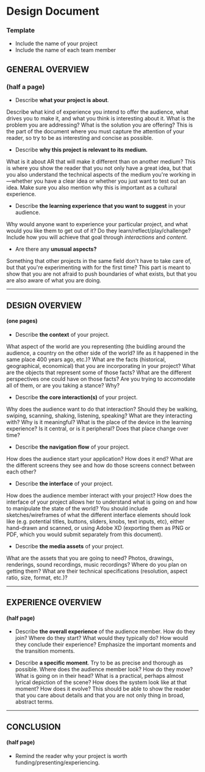 # Design Document
### Template

- Include the name of your project
- Include the name of each team member

## GENERAL OVERVIEW
### (half a page)

- Describe **what your project is about**.

Describe what kind of experience you intend to offer the audience, what drives you to make it, and what you think is interesting about it. What is the problem you are addressing? What is the solution you are offering? This is the part of the document where you must capture the attention of your reader, so try to be as interesting and concise as possible.

- Describe **why this project is relevant to its medium.**

What is it about AR that will make it different than on another medium? This is where you show the reader that you not only have a great idea, but that you also understand the technical aspects of the medium you're working in —whether you have a clear idea or whether you just want to test out an idea. Make sure you also mention why this is important as a cultural experience.

- Describe **the learning experience that you want to suggest** in your audience.

Why would anyone want to experience your particular project, and what would you like them to get out of it? Do they learn/reflect/play/challenge? Include how you will achieve that goal through *interactions* and *content*.

- Are there any **unusual aspects?**

Something that other projects in the same field don't have to take care of, but that you're experimenting with for the first time?  This part is meant to show that you are not afraid to push boundaries of what exists, but that you are also aware of what you are doing.

---

## DESIGN OVERVIEW
#### (one pages)

- Describe **the context** of your project.

What aspect of the world are you representing (the buidling around the audience, a country on the other side of the world? life as it happened in the same place 400 years ago, etc.)? What are the facts (historical, geographical, economical) that you are incorporating in your project? What are the objects that represent some of those facts? What are the different perspectives one could have on those facts? Are you trying to accomodate all of them, or are you taking a stance? Why?

- Describe **the core interaction(s)** of your project.

Why does the audience want to do that interaction? Should they be walking, swiping, scanning, shaking, listening, speaking? What are they interacting with? Why is it meaningful? What is the place of the device in the learning experience? Is it central, or is it peripheral? Does that place change over time?

- Describe **the navigation flow** of your project.

How does the audience start your application? How does it end? What are the different screens they see and how do those screens connect between each other?

- Describe **the interface** of your project.

How does the audience member interact with your project? How does the interface of your project allows her to understand what is going on and how to manipulate the state of the world? You should include sketches/wireframes of what the different interface elements should look like (e.g. potential titles, buttons, sliders, knobs, text inputs, etc), either hand-drawn and scanned, or using Adobe XD (exporting them as PNG or PDF, which you would submit separately from this document).

- Describe **the media assets** of your project.

What are the assets that you are going to need? Photos, drawings, renderings, sound recordings, music recordings? Where do you plan on getting them? What are their technical specifications (resolution, aspect ratio, size, format, etc.)?

---

## EXPERIENCE OVERVIEW
#### (half page)

- Describe **the overall experience** of the audience member. How do they join? Where do they start? What would they typically do? How would they conclude their experience? Emphasize the important moments and the transition moments.

- Describe **a specific moment**. Try to be as precise and thorough as possible. Where does the audience member look? How do they move? What is going on in their head? What is a practical, perhaps almost lyrical depiction of the scene? How does the system look like at that moment? How does it evolve? This should be able to show the reader that you care about details and that you are not only thing in broad, abstract terms.

---

## CONCLUSION
#### (half page)

- Remind the reader why your project is worth funding/presenting/experiencing.
